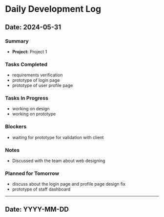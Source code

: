 # Daily Development Log

## Date: 2024-05-31

### Summary
- **Project:** Project 1

### Tasks Completed
- requirements verification
- prototype of login page
- prototype of user profile page

### Tasks In Progress
- working on design
- working on prototype

### Blockers
- waiting for prototype for validation with client

### Notes
- Discussed with the team about web designing


### Planned for Tomorrow
- discuss about the login page and profile page design fix
- prototype of staff dashboard

---

## Date: YYYY-MM-DD
